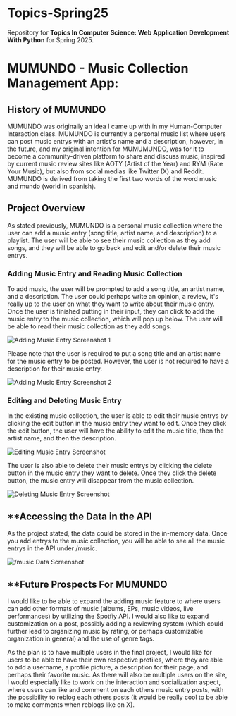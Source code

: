 # Topics-Spring25
Repository for **Topics In Computer Science: Web Application Development With Python** for Spring 2025.

# **MUMUNDO - Music Collection Management App**:

## **History of MUMUNDO**
MUMUNDO was originally an idea I came up with in my Human-Computer Interaction class. MUMUNDO is currently a personal music list where users can post music entrys with an artist's name and a description, however, in the future, and my original intention for MUMUMUNDO, was for it to become a community-driven platform to share and discuss music, inspired by current music review sites like AOTY (Artist of the Year) and RYM (Rate Your Music), but also from social medias like Twitter (X) and Reddit. MUMUNDO is derived from taking the first two words of the word music and mundo (world in spanish).

## **Project Overview**
As stated previously, MUMUNDO is a personal music collection where the user can add a music entry (song title, artist name, and description) to a playlist. The user will be able to see their music collection as they add songs, and they will be able to go back and edit and/or delete their music entrys.

### **Adding Music Entry and Reading Music Collection**
To add music, the user will be prompted to add a song title, an artist name, and a description. The user could perhaps write an opinion, a review, it's really up to the user on what they want to write about their music entry. Once the user is finished putting in their input, they can click to add the music entry to the music collection, which will pop up below. The user will be able to read their music collection as they add songs.

![Adding Music Entry Screenshot 1](https://github.com/mescobarbrenes/Topics-Spring25/blob/main/images_midterm/midterm_gif_1.gif)

Please note that the user is required to put a song title and an artist name for the music entry to be posted. However, the user is not required to have a description for their music entry.

![Adding Music Entry Screenshot 2](https://github.com/mescobarbrenes/Topics-Spring25/blob/main/images_midterm/midterm_gif_2.gif)

### **Editing and Deleting Music Entry**
In the existing music collection, the user is able to edit their music entrys by clicking the edit button in the music entry they want to edit. Once they click the edit button, the user will have the ability to edit the music title, then the artist name, and then the description.

![Editing Music Entry Screenshot](https://github.com/mescobarbrenes/Topics-Spring25/blob/main/images_midterm/midterm_gif_3.gif)

The user is also able to delete their music entrys by clicking the delete button in the music entry they want to delete. Once they click the delete button, the music entry will disappear from the music collection.

![Deleting Music Entry Screenshot](https://github.com/mescobarbrenes/Topics-Spring25/blob/main/images_midterm/midterm_gif_3.gif)

## **Accessing the Data in the API
As the project stated, the data could be stored in the in-memory data. Once you add entrys to the music collection, you will be able to see all the music entrys in the API under /music.

![/music Data Screenshot](https://github.com/mescobarbrenes/Topics-Spring25/blob/main/images_midterm/midterm_data.png?raw=true)

## **Future Prospects For MUMUNDO
I would like to be able to expand the adding music feature to where users can add other formats of music (albums, EPs, music videos, live performances) by utilizing the Spotfiy API. I would also like to expand customization on a post, possibly adding a reviewing system (which could further lead to organizing music by rating, or perhaps customizable organization in general) and the use of genre tags. 

As the plan is to have multiple users in the final project, I would like for users to be able to have their own respective profiles, where they are able to add a username, a profile picture, a description for their page, and perhaps their favorite music. As there will also be multiple users on the site, I would especially like to work on the interaction and socialization aspect, where users can like and comment on each others music entry posts, with the possibility to reblog each others posts (it would be really cool to be able to make comments when reblogs like on X).
